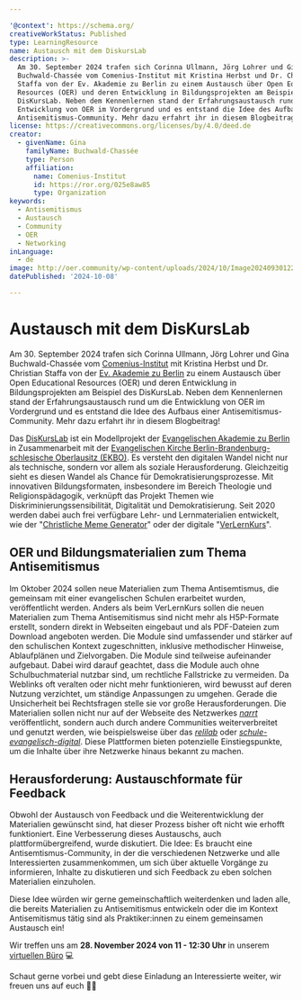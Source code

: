 ```yaml
---

'@context': https://schema.org/
creativeWorkStatus: Published
type: LearningResource
name: Austausch mit dem DiskursLab
description: >-
  Am 30. September 2024 trafen sich Corinna Ullmann, Jörg Lohrer und Gina
  Buchwald-Chassée vom Comenius-Institut mit Kristina Herbst und Dr. Christian
  Staffa von der Ev. Akademie zu Berlin zu einem Austausch über Open Educational
  Resources (OER) und deren Entwicklung in Bildungsprojekten am Beispiel des
  DisKursLab. Neben dem Kennenlernen stand der Erfahrungsaustausch rund um die
  Entwicklung von OER im Vordergrund und es entstand die Idee des Aufbaus einer
  Antisemitismus-Community. Mehr dazu erfahrt ihr in diesem Blogbeitrag!
license: https://creativecommons.org/licenses/by/4.0/deed.de
creator:
  - givenName: Gina
    familyName: Buchwald-Chassée
    type: Person
    affiliation:
      name: Comenius-Institut
      id: https://ror.org/025e8aw85
      type: Organization
keywords:
  - Antisemitismus
  - Austausch
  - Community
  - OER
  - Networking
inLanguage:
  - de
image: http://oer.community/wp-content/uploads/2024/10/Image20240930122337.jpg
datePublished: '2024-10-08'

---
```


# Austausch mit dem DisKursLab

Am 30. September 2024 trafen sich Corinna Ullmann, Jörg Lohrer und Gina Buchwald-Chassée vom [Comenius-Institut](https://comenius.de/) mit Kristina Herbst und Dr. Christian Staffa von der [Ev. Akademie zu Berlin](https://www.eaberlin.de/) zu einem Austausch über Open Educational Resources (OER) und deren Entwicklung in Bildungsprojekten am Beispiel des DisKursLab. Neben dem Kennenlernen stand der Erfahrungsaustausch rund um die Entwicklung von OER im Vordergrund und es entstand die Idee des Aufbaus einer Antisemitismus-Community. Mehr dazu erfahrt ihr in diesem Blogbeitrag! 

Das [DisKursLab](https://diskurslab.eaberlin.de/) ist ein Modellprojekt der [Evangelischen Akademie zu Berlin](https://www.eaberlin.de/) in Zusammenarbeit mit der [Evangelischen Kirche Berlin-Brandenburg-schlesische Oberlausitz (EKBO)](https://www.ekbo.de/). Es versteht den digitalen Wandel nicht nur als technische, sondern vor allem als soziale Herausforderung. Gleichzeitig sieht es diesen Wandel als Chance für Demokratisierungsprozesse. Mit innovativen Bildungsformaten, insbesondere im Bereich Theologie und Religionspädagogik, verknüpft das Projekt Themen wie Diskriminierungssensibilität, Digitalität und Demokratisierung. Seit 2020 werden dabei auch frei verfügbare Lehr- und Lernmaterialien entwickelt, wie der "[Christliche Meme Generator](https://diskurslab.eaberlin.de/hopespeech-workshop/mememe-editor/)" oder der digitale "[VerLernKurs](https://diskurslab.eaberlin.de/verlernkurs/)". 

## OER und Bildungsmaterialien zum Thema Antisemitismus

Im Oktober 2024 sollen neue Materialien zum Thema Antisemtismus, die gemeinsam mit einer evangelischen Schulen erarbeitet wurden, veröffentlicht werden. Anders als beim VerLernKurs sollen die neuen Materialien zum Thema Antisemitismus sind nicht mehr als H5P-Formate erstellt, sondern direkt in Webseiten eingebaut und als PDF-Dateien zum Download angeboten werden. Die Module sind umfassender und stärker auf den schulischen Kontext zugeschnitten, inklusive methodischer Hinweise, Ablaufplänen und Zielvorgaben. Die Module sind teilweise aufeinander aufgebaut. Dabei wird darauf geachtet, dass die Module auch ohne Schulbuchmaterial nutzbar sind, um rechtliche Fallstricke zu vermeiden. Da Weblinks oft veralten oder nicht mehr funktionieren, wird bewusst auf deren Nutzung verzichtet, um ständige Anpassungen zu umgehen. Gerade die Unsicherheit bei Rechtsfragen stelle sie vor große Herausforderungen. Die Materialien sollen nicht nur auf der Webseite des Netzwerkes [*narrt*](https://narrt.de/) veröffentlicht, sondern auch durch andere Communities weiterverbreitet und genutzt werden, wie beispielsweise über das [*relilab*](https://relilab.org/) oder [*schule-evangelisch-digital*](https://schule-evangelisch-digital.de/). Diese Plattformen bieten potenzielle Einstiegspunkte, um die Inhalte über ihre Netzwerke hinaus bekannt zu machen.

## Herausforderung: Austauschformate für Feedback

Obwohl der Austausch von Feedback und die Weiterentwicklung der Materialien gewünscht sind, hat dieser Prozess bisher oft nicht wie erhofft funktioniert. Eine Verbesserung dieses Austauschs, auch plattformübergreifend, wurde diskutiert. Die Idee: Es braucht eine Antisemtismus-Community, in der die verschiedenen Netzwerke und alle Interessierten zusammenkommen, um sich über aktuelle Vorgänge zu informieren, Inhalte zu diskutieren und sich Feedback zu eben solchen Materialien einzuholen. 

Diese Idee würden wir gerne gemeinschaftlich weiterdenken und laden alle, die bereits Materialien zu Antisemitismus entwickeln oder die im Kontext Antisemitismus tätig sind als Praktiker:innen zu einem gemeinsamen Austausch ein!

Wir treffen uns am **28. November 2024 von 11 - 12:30 Uhr** in unserem [virtuellen Büro](https://comenius.de/zoom) 💻

Schaut gerne vorbei und gebt diese Einladung an Interessierte weiter, wir freuen uns auf euch 🤗🤝